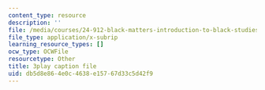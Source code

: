 ```yaml
---
content_type: resource
description: ''
file: /media/courses/24-912-black-matters-introduction-to-black-studies-spring-2017/db5d8e864e0c4638e15767d33c5d42f9_UmbsTnQ39a4.srt
file_type: application/x-subrip
learning_resource_types: []
ocw_type: OCWFile
resourcetype: Other
title: 3play caption file
uid: db5d8e86-4e0c-4638-e157-67d33c5d42f9
---
```

